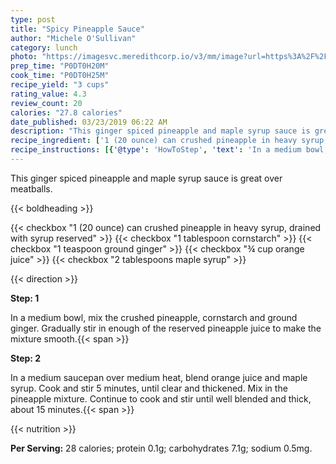 ```yaml
---
type: post
title: "Spicy Pineapple Sauce"
author: "Michele O'Sullivan"
category: lunch
photo: "https://imagesvc.meredithcorp.io/v3/mm/image?url=https%3A%2F%2Fimages.media-allrecipes.com%2Fuserphotos%2F28484.jpg"
prep_time: "P0DT0H20M"
cook_time: "P0DT0H25M"
recipe_yield: "3 cups"
rating_value: 4.3
review_count: 20
calories: "27.8 calories"
date_published: 03/23/2019 06:22 AM
description: "This ginger spiced pineapple and maple syrup sauce is great over meatballs."
recipe_ingredient: ['1 (20 ounce) can crushed pineapple in heavy syrup, drained with syrup reserved', '1 tablespoon cornstarch', '1 teaspoon ground ginger', '¾ cup orange juice', '2 tablespoons maple syrup']
recipe_instructions: [{'@type': 'HowToStep', 'text': 'In a medium bowl, mix the crushed pineapple, cornstarch and ground ginger. Gradually stir in enough of the reserved pineapple juice to make the mixture smooth.\n'}, {'@type': 'HowToStep', 'text': 'In a medium saucepan over medium heat, blend orange juice and maple syrup. Cook and stir 5 minutes, until clear and thickened. Mix in the pineapple mixture. Continue to cook and stir until well blended and thick, about 15 minutes.\n'}]
---
```


This ginger spiced pineapple and maple syrup sauce is great over meatballs. 

{{< boldheading >}}

{{< checkbox "1 (20 ounce) can crushed pineapple in heavy syrup, drained with syrup reserved" >}}
{{< checkbox "1 tablespoon cornstarch" >}}
{{< checkbox "1 teaspoon ground ginger" >}}
{{< checkbox "¾ cup orange juice" >}}
{{< checkbox "2 tablespoons maple syrup" >}}


{{< direction >}}

**Step: 1**

In a medium bowl, mix the crushed pineapple, cornstarch and ground ginger. Gradually stir in enough of the reserved pineapple juice to make the mixture smooth.{{< span >}}

**Step: 2**

In a medium saucepan over medium heat, blend orange juice and maple syrup. Cook and stir 5 minutes, until clear and thickened. Mix in the pineapple mixture. Continue to cook and stir until well blended and thick, about 15 minutes.{{< span >}}

{{< nutrition >}}

**Per Serving:** 28 calories; protein 0.1g; carbohydrates 7.1g; sodium 0.5mg.